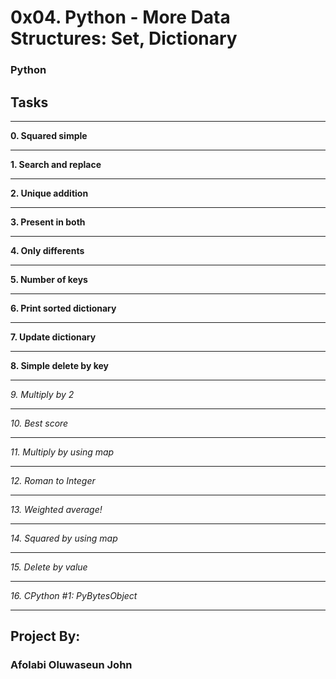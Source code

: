 # 0x04. Python - More Data Structures: Set, Dictionary
### Python ###

## **Tasks** ###
___
 **0. Squared simple**
___
 **1. Search and replace**
___
 **2. Unique addition**
___
 **3. Present in both**
___
 **4. Only differents**
___
 **5. Number of keys**
___
 **6. Print sorted dictionary**
___
 **7. Update dictionary**
___
 **8. Simple delete by key**
___
  _9. Multiply by 2_
___
  _10. Best score_
___
  _11. Multiply by using map_
___
  _12. Roman to Integer_
___
  _13. Weighted average!_
___
  _14. Squared by using map_
___
  _15. Delete by value_
___
  _16. CPython #1: PyBytesObject_
___

## Project By: ##
###  Afolabi Oluwaseun John ###
